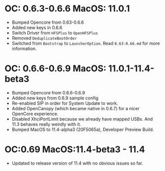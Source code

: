 # OC: 0.6.3-0.6.6 MacOS: 11.0.1
- Bumped Opencore from 0.63-0.6.6
- Added new keys in 0.6.6
- Switch Driver from `HFSPlus` to `OpenHFSPlus`
- Removed `DeduplicateBootOrder`
- Switched from `Bootstrap` to `LauncherOption`. Read `0.63-0.66.md` for more information.

# OC: 0.6.6-0.6.9 MacOS: 11.0.1-11.4-beta3
- Bumped Opencore from 0.6.6-0.6.9
- Added new keys from 0.6.9 sample config
- Re-enabled SIP in order for System Update to work.
- Added OpenCanopy (which became native in 0.6.7) for a nicer OpenCore experience.
- Disabled XhciPortLimit because we already have mapped USBs. And 11.3 behaves really weirdly with it.
- Bumped MacOS to 11.4-alpha3 (20F5065a), Developer Preview Build.

# OC:0.69 MacOS:11.4-beta3 - 11.4
- Updated to release version of 11.4 with no obvious issues so far.
